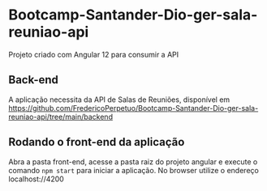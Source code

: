 # Bootcamp-Santander-Dio-ger-sala-reuniao-api

Projeto criado com Angular 12 para consumir a API

## Back-end
A aplicação necessita da API de Salas de Reuniões, disponível em https://github.com/FredericoPerpetuo/Bootcamp-Santander-Dio-ger-sala-reuniao-api/tree/main/backend

## Rodando o front-end da aplicação
Abra a pasta front-end, acesse a pasta raiz do projeto angular e execute o comando `npm start` para iniciar a aplicação.
No browser utilize o endereço localhost://4200
